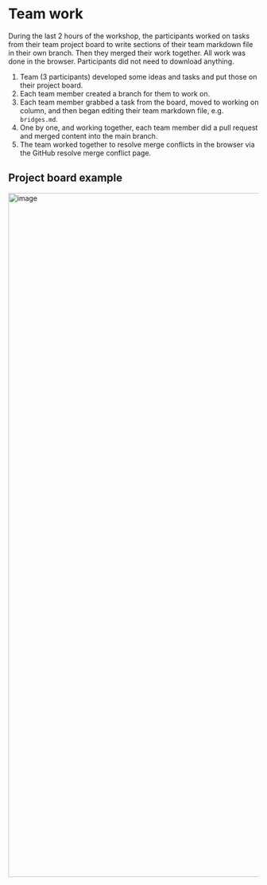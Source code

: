 # Team work

During the last 2 hours of the workshop, the participants worked on tasks from their team project board to write sections of their team markdown file in their own branch. Then they merged their work together. All work was done in the browser. Participants did not need to download anything.

1. Team (3 participants) developed some ideas and tasks and put those on their project board.
2. Each team member created a branch for them to work on.
3. Each team member grabbed a task from the board, moved to working on column, and then began editing their team markdown file, e.g. `bridges.md`.
4. One by one, and working together, each team member did a pull request and merged content into the main branch.
5. The team worked together to resolve merge conflicts in the browser via the GitHub resolve merge conflict page.

## Project board example

<img width="1374" alt="image" src="https://user-images.githubusercontent.com/2545978/194726366-634801a4-0407-4704-bd3e-4be003bed159.png">

